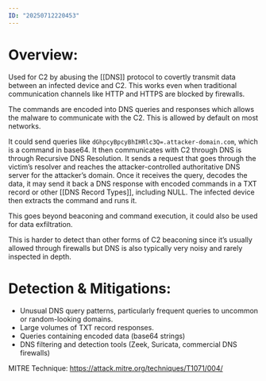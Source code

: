 ```yaml
---
ID: "20250712220453"
---
```

# Overview:
Used for C2 by abusing the [[DNS]] protocol to covertly transmit data between an infected device and C2. This works even when traditional communication channels like HTTP and HTTPS are blocked by firewalls.

The commands are encoded into DNS queries and responses which allows the malware to communicate with the C2. This is allowed by default on most networks.

It could send queries like `dGhpcyBpcyBhIHRlc3Q=.attacker-domain.com`, which is a command in base64. It then communicates with C2 through DNS is through Recursive DNS Resolution. It sends a request that goes through the victim’s resolver and reaches the attacker-controlled authoritative DNS server for the attacker’s domain. Once it receives the query, decodes the data, it may send it back a DNS response with encoded commands in a TXT record or other [[DNS Record Types]], including NULL. The infected device then extracts the command and runs it.

This goes beyond beaconing and command execution, it could also be used for data exfiltration.

This is harder to detect than other forms of C2 beaconing since it’s usually allowed through firewalls but DNS is also typically very noisy and rarely inspected in depth.

# Detection & Mitigations:
- Unusual DNS query patterns, particularly frequent queries to uncommon or random-looking domains.
- Large volumes of TXT record responses.
- Queries containing encoded data (base64 strings)
- DNS filtering and detection tools (Zeek, Suricata, commercial DNS firewalls)


MITRE Technique:
https://attack.mitre.org/techniques/T1071/004/

